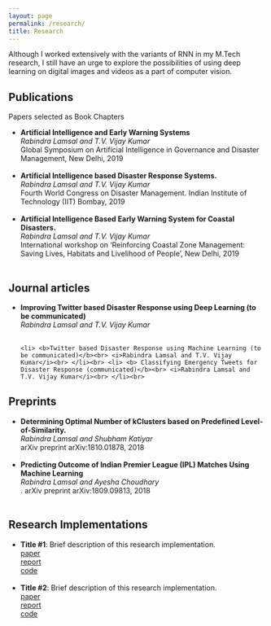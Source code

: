 ```yaml
---
layout: page
permalink: /research/
title: Research
---
```


Although I worked extensively with the variants of RNN in my M.Tech research, I still have an urge to explore the possibilities of using deep learning on digital images and videos as a part of computer vision.

<h2>Publications</h2>
Papers selected as Book Chapters

<ul>
	<li>
		<b>Artificial Intelligence and Early Warning Systems</b><br>
		<i>Rabindra Lamsal and T.V. Vijay Kumar</i><br>
		Global Symposium on Artificial Intelligence in Governance and Disaster Management, New Delhi, 2019<br>
	</li><br>
	
<li> <b>Artificial Intelligence based Disaster Response Systems.</b><br> <i>Rabindra Lamsal and T.V. Vijay Kumar</i><br> Fourth World Congress on Disaster Management. Indian Institute of Technology (IIT) Bombay, 2019<br> </li><br>

<li> <b>Artificial Intelligence Based Early Warning System for Coastal Disasters.</b><br> <i>Rabindra Lamsal and T.V. Vijay Kumar</i><br> International workshop on ‘Reinforcing Coastal Zone Management: Saving Lives, Habitats and Livelihood of People’, New Delhi, 2019<br> </li><br> </ul>

<h2>Journal articles</h2>
<ul>
	<li>
		<b>Improving Twitter based Disaster Response using Deep Learning (to be communicated)</b><br>
		<i>Rabindra Lamsal and T.V. Vijay Kumar</i><br>
	</li><br>
	
	<li> <b>Twitter based Disaster Response using Machine Learning (to be communicated)</b><br> <i>Rabindra Lamsal and T.V. Vijay Kumar</i><br> </li><br> <li> <b> Classifying Emergency Tweets for Disaster Response (communicated)</b><br> <i>Rabindra Lamsal and T.V. Vijay Kumar</i><br> </li><br>
	
</ul>

<h2>Preprints</h2>
<ul>
	<li>
		<b>Determining Optimal Number of kClusters based on Predefined Level-of-Similarity.</b><br>
		<i>Rabindra Lamsal and Shubham Katiyar</i><br>
		arXiv preprint arXiv:1810.01878, 2018<br>
	</li><br>
	
<li> <b>Predicting Outcome of Indian Premier League (IPL) Matches Using Machine Learning</b><br>
<i>Rabindra Lamsal and Ayesha Choudhary</i><br> . arXiv preprint arXiv:1809.09813, 2018<br> </li><br>
</ul>







<h2>Research Implementations</h2>
<ul>
	<li>
		<b>Title #1</b>: Brief description of this research implementation.<br>
		<a href=""><div class="color-button">paper</div></a><a href=""><div class="color-button">report</div></a><a href=""><div class="color-button">code</div></a>
	</li><br>
	<li>
		<b>Title #2</b>: Brief description of this research implementation.<br>
		<a href=""><div class="color-button">paper</div></a><a href=""><div class="color-button">report</div></a><a href=""><div class="color-button">code</div></a>
	</li><br>
</ul>
